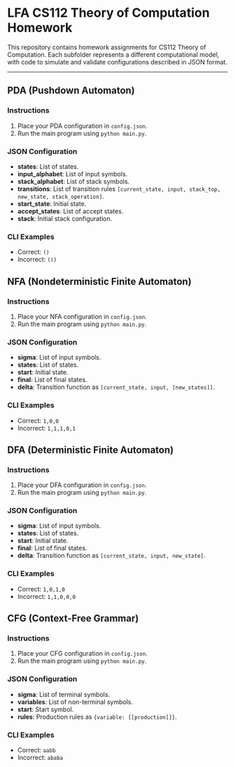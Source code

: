 # LFA CS112 Theory of Computation Homework

This repository contains homework assignments for CS112 Theory of Computation. Each subfolder represents a different computational model, with code to simulate and validate configurations described in JSON format.

---

## PDA (Pushdown Automaton)
### Instructions
1. Place your PDA configuration in `config.json`.
2. Run the main program using `python main.py`.

### JSON Configuration
- **states**: List of states.
- **input_alphabet**: List of input symbols.
- **stack_alphabet**: List of stack symbols.
- **transitions**: List of transition rules `[current_state, input, stack_top, new_state, stack_operation]`.
- **start_state**: Initial state.
- **accept_states**: List of accept states.
- **stack**: Initial stack configuration.

### CLI Examples
- Correct: `()`
- Incorrect: `(()`

## NFA (Nondeterministic Finite Automaton)
### Instructions
1. Place your NFA configuration in `config.json`.
2. Run the main program using `python main.py`.

### JSON Configuration
- **sigma**: List of input symbols.
- **states**: List of states.
- **start**: Initial state.
- **final**: List of final states.
- **delta**: Transition function as `[current_state, input, [new_states]]`.

### CLI Examples
- Correct: `1,0,0`
- Incorrect: `1,1,1,0,1`

## DFA (Deterministic Finite Automaton)
### Instructions
1. Place your DFA configuration in `config.json`.
2. Run the main program using `python main.py`.

### JSON Configuration
- **sigma**: List of input symbols.
- **states**: List of states.
- **start**: Initial state.
- **final**: List of final states.
- **delta**: Transition function as `[current_state, input, new_state]`.

### CLI Examples
- Correct: `1,0,1,0`
- Incorrect: `1,1,0,0,0`

## CFG (Context-Free Grammar)
### Instructions
1. Place your CFG configuration in `config.json`.
2. Run the main program using `python main.py`.

### JSON Configuration
- **sigma**: List of terminal symbols.
- **variables**: List of non-terminal symbols.
- **start**: Start symbol.
- **rules**: Production rules as `{variable: [[production]]}`.

### CLI Examples
- Correct: `aabb`
- Incorrect: `ababa`
